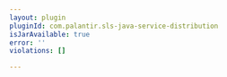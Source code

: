 ```yaml
---
layout: plugin
pluginId: com.palantir.sls-java-service-distribution
isJarAvailable: true
error: ''
violations: []

---
```

